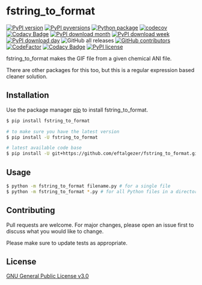 # fstring_to_format
[![PyPI version](https://badge.fury.io/py/fstring_to_format.svg)](https://badge.fury.io/py/fstring_to_format)
[![PyPI pyversions](https://img.shields.io/pypi/pyversions/fstring_to_format.svg)](https://pypi.python.org/pypi/fstring_to_format/)
[![Python package](https://github.com/eftalgezer/fstring_to_format/actions/workflows/python-package.yml/badge.svg)](https://github.com/eftalgezer/fstring_to_format/actions/workflows/python-package.yml)
[![codecov](https://codecov.io/gh/eftalgezer/fstring_to_format/branch/main/graph/badge.svg?token=Q9TJFIN1U1)](https://codecov.io/gh/eftalgezer/fstring_to_format)
[![Codacy Badge](4)](https://www.codacy.com/gh/eftalgezer/fstring_to_format/dashboard?utm_source=github.com&utm_medium=referral&utm_content=eftalgezer/fstring_to_format&utm_campaign=Badge_Coverage)
[![PyPI download month](https://img.shields.io/pypi/dm/fstring_to_format.svg)](https://pypi.python.org/pypi/fstring_to_format/)
[![PyPI download week](https://img.shields.io/pypi/dw/fstring_to_format.svg)](https://pypi.python.org/pypi/fstring_to_format/)
[![PyPI download day](https://img.shields.io/pypi/dd/fstring_to_format.svg)](https://pypi.python.org/pypi/fstring_to_format/)
![GitHub all releases](https://img.shields.io/github/downloads/eftalgezer/fstring_to_format/total?style=flat)
[![GitHub contributors](https://img.shields.io/github/contributors/eftalgezer/fstring_to_format.svg)](https://github.com/eftalgezer/fstring_to_format/graphs/contributors/)
[![CodeFactor](https://www.codefactor.io/repository/github/eftalgezer/fstring_to_format/badge)](https://www.codefactor.io/repository/github/eftalgezer/fstring_to_format)
[![Codacy Badge]()](https://www.codacy.com/gh/eftalgezer/fstring_to_format/dashboard?utm_source=github.com&amp;utm_medium=referral&amp;utm_content=eftalgezer/fstring_to_format&amp;utm_campaign=Badge_Grade)
[![PyPI license](https://img.shields.io/pypi/l/fstring_to_format.svg)](https://pypi.python.org/pypi/fstring_to_format/)

fstring_to_format makes the GIF file from a given chemical ANI file.

There are other packages for this too, but this is a regular expression based cleaner solution.

## Installation

Use the package manager [pip](https://pip.pypa.io/en/stable/) to install fstring_to_format.

```bash
$ pip install fstring_to_format

# to make sure you have the latest version
$ pip install -U fstring_to_format

# latest available code base
$ pip install -U git+https://github.com/eftalgezer/fstring_to_format.git
```

## Usage

```bash
$ python -m fstring_to_format filename.py # for a single file
$ python -m fstring_to_format *.py # for all Python files in a directory
```

## Contributing
Pull requests are welcome. For major changes, please open an issue first to discuss what you would like to change.

Please make sure to update tests as appropriate.

## License
[GNU General Public License v3.0](https://github.com/eftalgezer/fstring_to_format/blob/master/LICENSE) 
 
